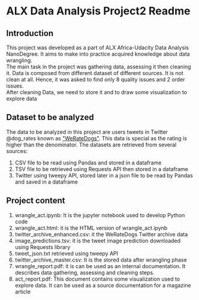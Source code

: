 # ALX Data Analysis Project2 Readme

## Introduction
This project was developed as a part of ALX Africa-Udacity Data Analysis NanoDegree. It aims to make into practice acquired knowledge about data wrangling. </br>
The main task in the project was gathering data, assessing it then cleaning it. Data is composed from different dataset of different sources. It is not clean at all. Hence, it was asked to find only 8 quality issues and 2 order issues. </br>
After cleaning Data, we need to store it and to draw some visualization to explore data

## Dataset to be analyzed
The data to be analyzed in this project are users tweets in Twitter @dog_rates known as ["WeRateDogs"](https://en.wikipedia.org/wiki/WeRateDogs). This data is special as the rating is higher than the denominator.</b>
The datasets are retrieved from several sources:
1. CSV file to be read using Pandas and stored in a dataframe
2. TSV file to be retrieved using Requests API then stored in a dataframe
3. Twitter using tweepy API, stored later in a json file to be read by Pandas and saved in a dataframe

## Project content
1. wrangle_act.ipynb: It is the jupyter notebook used to develop Python code
2. wrangle_act.html: it is the HTML version of wrangle_act.ipynb
3. twitter_archive_enhanced.csv: it the WeRateDogs Twitter archive data
4. image_predictions.tsv: it is the tweet image prediction downloaded using Requests library
5. tweet_json.txt retrieved using tweepy API
6. twitter_archive_master.csv: It is the stored data after wrangling phase
7. wrangle_report.pdf: it is can be used as an internal documentation. It describes data gathering, assessing and cleaning steps.
8. act_report.pdf: This document contains some visualization used to explore data. It can be used as a source documentation for a magazine article
